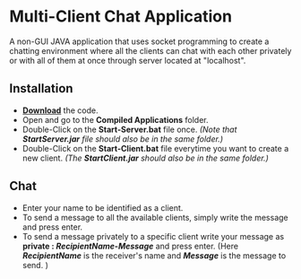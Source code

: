 # Multi-Client Chat Application
A non-GUI JAVA application that uses socket programming to create a chatting environment where all the clients can chat with each other privately or with all of them at once through server located at "localhost".

## Installation
- [**Download**](https://github.com/misraVaibhav/misraVaibhav-MultiClientChatApplication/archive/refs/heads/main.zip) the code.
- Open and go to the **Compiled Applications** folder.
- Double-Click on the **Start-Server.bat** file once. *(Note that **StartServer.jar** file should also be in the same folder.)*
- Double-Click on the  **Start-Client.bat** file everytime you want to create a new client. *(The **StartClient.jar** should also be in the same folder.)*

## Chat
- Enter your name to be identified as a client.
- To send a message to all the available clients, simply write the message and press enter.
- To send a message privately to a specific client write your message as **private : *RecipientName*-*Message*** and press enter. (Here ***RecipientName*** is the receiver's name and ***Message*** is the message to send. )
